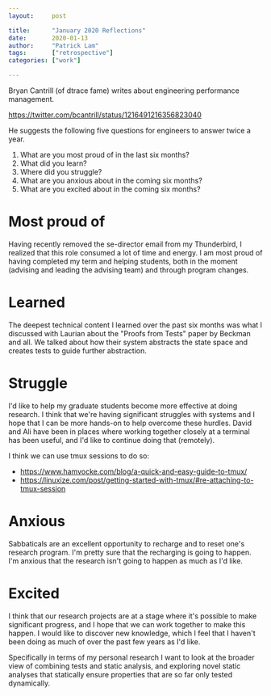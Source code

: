 ```yaml
---
layout:     post

title:      "January 2020 Reflections"
date:       2020-01-13
author:     "Patrick Lam"
tags:       ["retrospective"]
categories: ["work"]

---
```


Bryan Cantrill (of dtrace fame) writes about engineering performance management.

https://twitter.com/bcantrill/status/1216491216356823040

He suggests the following five questions for engineers to answer twice a year.

1. What are you most proud of in the last six months?
2. What did you learn?
3. Where did you struggle?
4. What are you anxious about in the coming six months?
5. What are you excited about in the coming six months?

# Most proud of

Having recently removed the se-director email from my Thunderbird, I
realized that this role consumed a lot of time and energy. I am most
proud of having completed my term and helping students, both in the
moment (advising and leading the advising team) and through program
changes.

# Learned

The deepest technical content I learned over the past six months was
what I discussed with Laurian about the "Proofs from Tests" paper by
Beckman and all. We talked about how their system abstracts the state
space and creates tests to guide further abstraction.

# Struggle

I'd like to help my graduate students become more effective at doing
research. I think that we're having significant struggles with systems
and I hope that I can be more hands-on to help overcome these hurdles.
David and Ali have been in places where working together closely at a
terminal has been useful, and I'd like to continue doing that (remotely).

I think we can use tmux sessions to do so:
* https://www.hamvocke.com/blog/a-quick-and-easy-guide-to-tmux/
* https://linuxize.com/post/getting-started-with-tmux/#re-attaching-to-tmux-session

# Anxious

Sabbaticals are an excellent opportunity to recharge and to reset one's
research program. I'm pretty sure that the recharging is going to happen.
I'm anxious that the research isn't going to happen as much as I'd like.

# Excited

I think that our research projects are at a stage where it's possible to
make significant progress, and I hope that we can work together to make
this happen. I would like to discover new knowledge, which I feel that
I haven't been doing as much of over the past few years as I'd like.

Specifically in terms of my personal research I want to look at the
broader view of combining tests and static analysis, and exploring
novel static analyses that statically ensure properties that are so
far only tested dynamically.